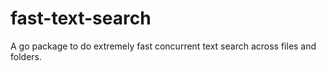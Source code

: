 # fast-text-search
A go package to do extremely fast concurrent text search across files and folders.
